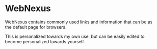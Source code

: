 # WebNexus
WebNexus contains commonly used links and information that can be as the default page for browsers.

This is personalized towards my own use, but can be easily edited to become personalized towards yourself.
